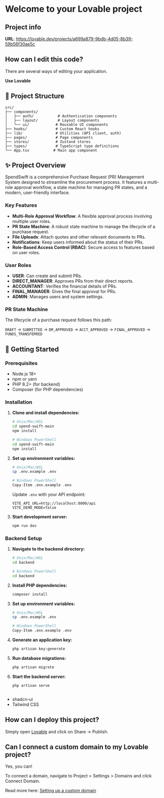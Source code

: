 # Welcome to your Lovable project

## Project info

**URL**: https://lovable.dev/projects/a699a879-9bdb-4d05-8b39-59b56f30ae5c

## How can I edit this code?

There are several ways of editing your application.

**Use Lovable**

## 📁 Project Structure

```
src/
├── components/
│   ├── auth/           # Authentication components
│   ├── layout/         # Layout components
│   └── ui/            # Reusable UI components
├── hooks/             # Custom React hooks
├── lib/               # Utilities (API client, auth)
├── pages/             # Page components
├── stores/            # Zustand stores
├── types/             # TypeScript type definitions
└── App.tsx           # Main app component
```

## ✨ Project Overview

SpendSwift is a comprehensive Purchase Request (PR) Management System designed to streamline the procurement process. It features a multi-role approval workflow, a state machine for managing PR states, and a modern, user-friendly interface.

### Key Features

- **Multi-Role Approval Workflow**: A flexible approval process involving multiple user roles.
- **PR State Machine**: A robust state machine to manage the lifecycle of a purchase request.
- **File Uploads**: Attach quotes and other relevant documents to PRs.
- **Notifications**: Keep users informed about the status of their PRs.
- **Role-Based Access Control (RBAC)**: Secure access to features based on user roles.

### User Roles

- **USER**: Can create and submit PRs.
- **DIRECT_MANAGER**: Approves PRs from their direct reports.
- **ACCOUNTANT**: Verifies the financial details of PRs.
- **FINAL_MANAGER**: Gives the final approval for PRs.
- **ADMIN**: Manages users and system settings.

### PR State Machine

The lifecycle of a purchase request follows this path:

`DRAFT` → `SUBMITTED` → `DM_APPROVED` → `ACCT_APPROVED` → `FINAL_APPROVED` → `FUNDS_TRANSFERRED`

## 🚀 Getting Started

### Prerequisites

- Node.js 18+ 
- npm or yarn
- PHP 8.2+ (for backend)
- Composer (for PHP dependencies)

### Installation

1. **Clone and install dependencies:**
   ```bash
   # Unix/Mac/WSL
   cd spend-swift-main
   npm install
   
   # Windows PowerShell
   cd spend-swift-main
   npm install
   ```

2. **Set up environment variables:**
   ```bash
   # Unix/Mac/WSL
   cp .env.example .env
   
   # Windows PowerShell
   Copy-Item .env.example .env
   ```
   
   Update `.env` with your API endpoint:
   ```
   VITE_API_URL=http://localhost:8000/api
   VITE_DEMO_MODE=false
   ```

3. **Start development server:**
   ```bash
   npm run dev
   ```

### Backend Setup

1. **Navigate to the backend directory:**
   ```bash
   # Unix/Mac/WSL
   cd backend
   
   # Windows PowerShell
   cd backend
   ```

2. **Install PHP dependencies:**
   ```bash
   composer install
   ```

3. **Set up environment variables:**
   ```bash
   # Unix/Mac/WSL
   cp .env.example .env
   
   # Windows PowerShell
   Copy-Item .env.example .env
   ```

4. **Generate an application key:**
   ```bash
   php artisan key:generate
   ```

5. **Run database migrations:**
   ```bash
   php artisan migrate
   ```

6. **Start the backend server:**
   ```bash
   php artisan serve
   ```
   ```
- shadcn-ui
- Tailwind CSS

## How can I deploy this project?

Simply open [Lovable](https://lovable.dev/projects/a699a879-9bdb-4d05-8b39-59b56f30ae5c) and click on Share -> Publish.

## Can I connect a custom domain to my Lovable project?

Yes, you can!

To connect a domain, navigate to Project > Settings > Domains and click Connect Domain.

Read more here: [Setting up a custom domain](https://docs.lovable.dev/tips-tricks/custom-domain#step-by-step-guide)
